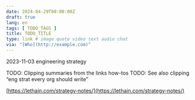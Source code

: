 ```yaml
---
date: 2024-04-29T00:00:00Z
draft: true
lang: en
tags: [ TODO_TAGS ]
title: TODO_TITLE
type: link # image quote video text audio chat
via: "[Who](http://example.com)"
---
```



2023-11-03 engineering strategy

TODO: Clipping summaries from the links how-tos
TODO: See also clipping “eng strat every org should write”

[https://lethain.com/strategy-notes/](https://lethain.com/strategy-notes/)

